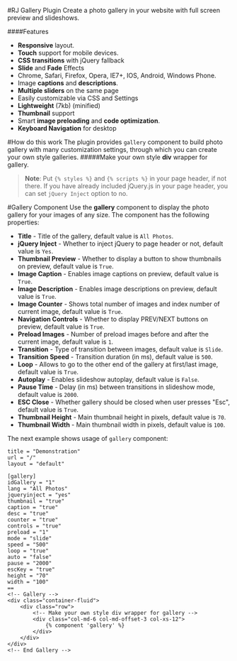 #RJ Gallery Plugin
Create a photo gallery in your website with full screen preview and slideshows.

####Features
* **Responsive** layout.
* **Touch** support for mobile devices.
* **CSS transitions** with jQuery fallback
* **Slide** and **Fade** Effects
* Chrome, Safari, Firefox, Opera, IE7+, IOS, Android, Windows Phone.
* Image **captions** and **descriptions**.
* **Multiple sliders** on the same page
* Easily customizable via CSS and Settings
* **Lightweight** (7kb) (minified)
* **Thumbnail** support
* Smart **image preloading** and **code optimization**.
* **Keyboard Navigation** for desktop

#How do this work
The plugin provides `gallery` component to build photo gallery with many customization settings, through which you can create your own style galleries.
#####Make your own style **div** wrapper for gallery.

> **Note**: Put `{% styles %}` and `{% scripts %}` in your page header, if not there. If you have already included jQuery.js in your page header, you can set `jQuery Inject` option to no.

#Gallery Component
Use the **gallery** component to display the photo gallery for your images of any size.
The component has the following properties:
* **Title** - Title of the gallery, default value is `All Photos`.
* **jQuery Inject** - Whether to inject jQuery to page header or not, default value is `Yes`.
* **Thumbnail Preview** - Whether to display a button to show thumbnails on preview, default value is `True`.
* **Image Caption** - Enables image captions on preview, default value is `True`.
* **Image Description** - Enables image descriptions on preview, default value is `True`.
* **Image Counter** - Shows total number of images and index number of current image, default value is `True`.
* **Navigation Controls** - Whether to display PREV/NEXT buttons on preview, default value is `True`.
* **Preload Images** - Number of preload images before and after the current image, default value is `1`.
* **Transition** - Type of transition between images, default value is `Slide`.
* **Transition Speed** - Transition duration (in ms), default value is `500`.
* **Loop** - Allows to go to the other end of the gallery at first/last image, default value is `True`.
* **Autoplay** - Enables slideshow autoplay, default value is `False`.
* **Pause Time** - Delay (in ms) between transitions in slideshow mode, default value is `2000`.
* **ESC Close** - Whether gallery should be closed when user presses "Esc", default value is `True`.
* **Thumbnail Height** - Main thumbnail height in pixels, default value is `70`.
* **Thumbnail Width** - Main thumbnail width in pixels, default value is `100`.

The next example shows usage of `gallery` component:
	
	title = "Demonstration"
	url = "/"
	layout = "default"

	[gallery]
	idGallery = "1"
	lang = "All Photos"
	jqueryinject = "yes"
	thumbnail = "true"
	caption = "true"
	desc = "true"
	counter = "true"
	controls = "true"
	preload = "1"
	mode = "slide"
	speed = "500"
	loop = "true"
	auto = "false"
	pause = "2000"
	escKey = "true"
	height = "70"
	width = "100"
	==
	<!-- Gallery -->
	<div class="container-fluid">
		<div class="row">
			<!-- Make your own style div wrapper for gallery -->
			<div class="col-md-6 col-md-offset-3 col-xs-12">
				{% component 'gallery' %}
			</div>
		</div>
	</div>
	<!-- End Gallery -->
